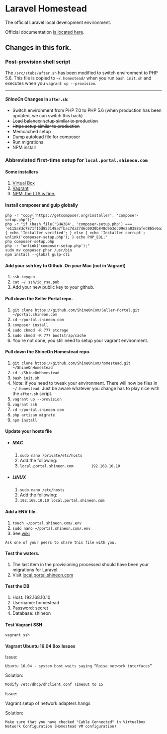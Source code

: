 # Laravel Homestead

The official Laravel local development environment.

Official documentation [is located here](http://laravel.com/docs/homestead).

## Changes in this fork.

### Post-provision shell script

The `/src/stubs/after.sh` has been modified to switch environment to PHP 5.6. This file is copied to `~/.homestead/` when you run `bash init.sh` and executes when you `vagrant up --provision`.

---

#### *ShineOn* Changes in `after.sh`:

* Switch environment from PHP 7.0 to PHP 5.6 (when production has been updated, we can switch this back)
* ~~Load balancer setup similar to production~~
* ~~Https setup similar to production~~
* Memcached setup
* Dump autoload file for composer
* Run migrations
* NPM install

### Abbreviated first-time setup for `local.portal.shineon.com`

#### Some installers

1. [Virtual Box](https://www.virtualbox.org/)
1. [Vagrant](https://www.vagrantup.com/)
1. [NPM, the LTS is fine.](https://nodejs.org/en/)

#### Install composer and gulp globally

```
php -r "copy('https://getcomposer.org/installer', 'composer-setup.php');"
php -r "if (hash_file('SHA384', 'composer-setup.php') === 'e115a8dc7871f15d853148a7fbac7da27d6c0030b848d9b3dc09e2a0388afed865e6a3d6b3c0fad45c48e2b5fc1196ae') { echo 'Installer verified'; } else { echo 'Installer corrupt'; unlink('composer-setup.php'); } echo PHP_EOL;"
php composer-setup.php
php -r "unlink('composer-setup.php');"
sudo mv composer.phar /usr/bin
npm install --global gulp-cli
```

#### Add your ssh key to Github. On your Mac (not in Vagrant)

1. `ssh-keygen`
1. `cat ~/.ssh/id_rsa.pub`
1. Add your new public key to your github.

#### Pull down the Seller Portal repo.

1. `git clone https://github.com/ShineOnCom/Seller-Portal.git ~/portal.shineon.com`
1. `cd ~/portal.shineon.com`
1. `composer install`
1. `sudo chmod -R 777 storage`
1. `sudo chmod -R 777 bootstrap/cache`
1. You're not done, you still need to setup your vagrant environment.

#### Pull down the ShineOn Homestead repo.

1. `git clone https://github.com/ShineOnCom/homestead.git ~/ShineOnHomestead`
1. `cd ~/ShineOnHomestead`
1. `bash init.sh`
1. Note: if you need to tweak your environment. There will now be files in `~/.homestead`. Just be aware whatever you change has to play nice with the `after.sh` script.
1. `vagrant up --provision`
1. `vagrant ssh`
1. `cd ~/portal.shineon.com`
1. `php artisan migrate`
1. `npm install`

#### Update your hosts file

  * ##### MAC
    1. `sudo nano /private/etc/hosts`
    1. Add the following:
    1. `local.portal.shineon.com 		192.168.10.10`

  * ##### LINUX
    1. `sudo nano /etc/hosts`
    1. Add the following:
    1. `192.168.10.10 local.portal.shineon.com`

#### Add a ENV file.

1. `touch ~/portal.shineon.com/.env`
1. `sudo nano ~/portal.shineon.com/.env`
1. See [wiki](https://github.com/ShineOnCom/Seller-Portal/wiki/ENV)

```
Ask one of your peers to share this file with you.
```

#### Test the waters.

1. The last item in the provisioning processed should have been your migrations for Laravel.
1. Visit [local.portal.shineon.com](http://local.portal.shineon.com)

#### Test the DB

1. Host: 192.168.10.10
1. Username: homestead
1. Password: secret
1. Database: shineon

#### Test Vagrant SSH

`vagrant ssh`

#### Vagrant Ubuntu 16.04 Box Issues

Issue:

```shell
Ubuntu 16.04 - system boot waits saying “Raise network interfaces”
```

Solution:

```shell
Modify /etc/dhcp/dhclient.conf Timeout to 15 
```

Issue:

Vagrant setup of network adapters hangs

Solution:

```shell
Make sure that you have checked "Cable Connected" in Virtualbox Network Configuration (Homestead VM configuration)
````